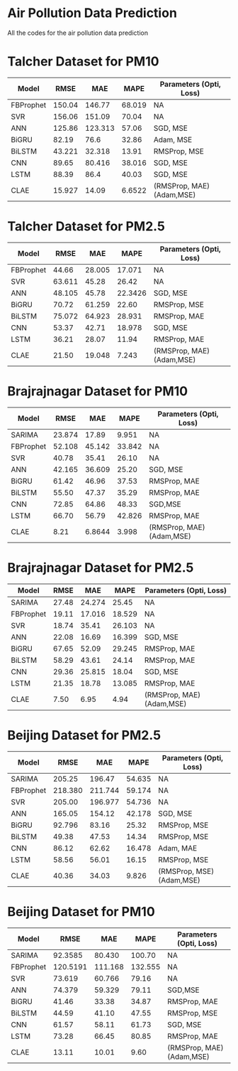 # Air Pollution Data Prediction
 All the codes for the air pollution data prediction

# Talcher Dataset for PM10

| Model       | RMSE        | MAE | MAPE | Parameters (Opti, Loss) |
| ----------- | ----------- | ----| ---- | ------------------------ |
| FBProphet   | 150.04      |146.77| 68.019 | NA |
| SVR      | 156.06       |151.09 | 70.04 | NA |
| ANN      | 125.86       | 123.313 | 57.06  | SGD, MSE | 
| BiGRU      | 82.19       |76.6 | 32.86 | Adam, MSE | 
| BiLSTM      | 43.221       |32.318| 13.91| RMSProp, MSE |
| CNN      | 89.65      | 80.416| 38.016| SGD, MSE |
| LSTM      |88.39       |86.4| 40.03| SGD, MSE |
| CLAE      | 15.927       |14.09| 6.6522| (RMSProp, MAE) (Adam,MSE)|

# Talcher Dataset for PM2.5

| Model       | RMSE        | MAE | MAPE | Parameters (Opti, Loss) |
| ----------- | ----------- | ----| ---- | ---------- |
| FBProphet   | 44.66    |28.005 | 17.071|   NA |
| SVR      | 63.611    |45.28 | 26.42|   NA |
| ANN      | 48.105    | 45.78 | 22.3426 |    SGD, MSE |
| BiGRU      | 70.72    |61.259 | 22.60|    RMSProp, MSE |
| BiLSTM      | 75.072       |64.923| 28.931| RMSProp, MAE | 
| CNN      | 53.37      | 42.71| 18.978| SGD, MSE|
| LSTM      | 36.21       |28.07| 11.94| RMSProp, MAE|
| CLAE      | 21.50       |19.048| 7.243|  (RMSProp, MAE) (Adam,MSE)|


# Brajrajnagar Dataset for PM10

| Model       | RMSE        | MAE | MAPE | Parameters (Opti, Loss) |
| ----------- | ----------- | ----| ---- | ------------------------ |
| SARIMA   |     23.874   |17.89 | 9.951 | NA | 
| FBProphet   |     52.108   |45.142 | 33.842 | NA | 
| SVR      |     40.78   |35.41 | 26.10 | NA | 
| ANN      | 42.165       |36.609 | 25.20 | SGD, MSE | 
| BiGRU      | 61.42       |46.96 | 37.53 | RMSProp, MAE | 
| BiLSTM      |   55.50     |47.37| 35.29| RMSProp, MAE  |
| CNN      |   72.85    | 64.86|48.33 | SGD,MSE  |
| LSTM      |   66.70    |56.79|42.826 |RMSProp, MAE  |
| CLAE      | 8.21      |6.8644| 3.998| (RMSProp, MAE) (Adam,MSE)|

# Brajrajnagar Dataset for PM2.5

| Model       | RMSE        | MAE | MAPE | Parameters (Opti, Loss) |
| ----------- | ----------- | ----| ---- | ------------------------ |
| SARIMA   |    27.48  | 24.274 | 25.45 | NA  | 
| FBProphet   |    19.11  | 17.016 | 18.529 | NA  | 
| SVR      |    18.74  | 35.41 | 26.103 | NA  | 
| ANN      |     22.08   | 16.69| 16.399 | SGD, MSE  | 
| BiGRU      |     67.65   | 52.09| 29.245 | RMSProp, MAE  | 
| BiLSTM      | 58.29   |43.61| 24.14 | RMSProp, MAE   |
| CNN      |   29.36    |25.815|18.04 |SGD, MSE   |
| LSTM      |  21.35    |18.78|13.085 | RMSProp, MAE  |
| CLAE      | 7.50     |6.95| 4.94| (RMSProp, MAE) (Adam,MSE)|

# Beijing Dataset for PM2.5

| Model       | RMSE        | MAE | MAPE | Parameters (Opti, Loss) |
| ----------- | ----------- | ----| ---- | ------------------------ |
| SARIMA      | 205.25      | 196.47 | 54.635 | NA  | 
| FBProphet      | 218.380      | 211.744 | 59.174 | NA  | 
| SVR      | 205.00      | 196.977 | 54.736 | NA  | 
| ANN      | 165.05      | 154.12 | 42.178 | SGD, MSE  | 
| BiGRU      | 92.796      | 83.16 | 25.32 | RMSProp, MSE  | 
| BiLSTM      |    49.38   | 47.53 | 14.34 | RMSProp, MSE |
| CNN      | 86.12     |62.62 |16.478| Adam, MAE |
| LSTM      |   58.56    |56.01|16.15 | RMSProp, MSE  |
| CLAE      | 40.36       |34.03|9.826| (RMSProp, MSE) (Adam,MSE)|

# Beijing Dataset for PM10

| Model       | RMSE        | MAE | MAPE | Parameters (Opti, Loss) |
| ----------- | ----------- | ----| ---- | ------------------------ |
| SARIMA      | 92.3585      | 80.430 | 100.70 | NA  | 
| FBProphet   |    120.5191 | 111.168 |132.555 | NA | 
| SVR      |     73.619   | 60.766 |79.16 | NA | 
| ANN      |     74.379   | 59.329 |79.11 | SGD,MSE | 
| BiGRU      |     41.46   | 33.38 |34.87 | RMSProp, MAE | 
| BiLSTM      |   44.59     |41.10| 47.55| RMSProp, MSE |
| CNN      |  61.57     | 58.11| 61.73 | SGD, MSE |
| LSTM      | 73.28      |66.45|80.85 |  RMSProp, MAE |
| CLAE      | 13.11       |10.01| 9.60| (RMSProp, MAE) (Adam,MSE)|


 
 
